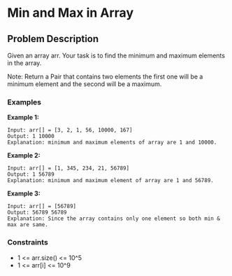 # Min and Max in Array


## Problem Description
Given an array arr. Your task is to find the minimum and maximum elements in the array.

Note: Return a Pair that contains two elements the first one will be a minimum element and the second will be a maximum.

### Examples
**Example 1:**

```
Input: arr[] = [3, 2, 1, 56, 10000, 167]
Output: 1 10000
Explanation: minimum and maximum elements of array are 1 and 10000.
```


**Example 2:**

```
Input: arr[] = [1, 345, 234, 21, 56789]
Output: 1 56789
Explanation: minimum and maximum element of array are 1 and 56789.
```

**Example 3:**

```
Input: arr[] = [56789]
Output: 56789 56789
Explanation: Since the array contains only one element so both min & max are same.
```

### Constraints
- 1 <= arr.size() <= 10^5
- 1 <= arr[i] <= 10^9
